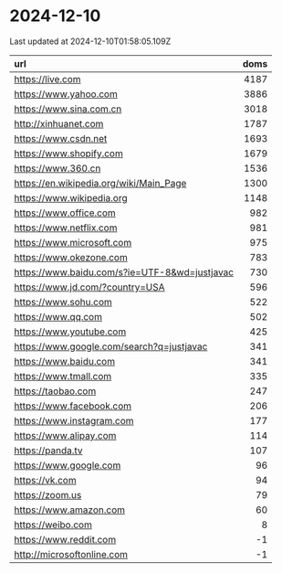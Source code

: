 # 2024-12-10

<!-- BEGIN -->
Last updated at 2024-12-10T01:58:05.109Z

url | doms
:- | -:
https://live.com | 4187
https://www.yahoo.com | 3886
https://www.sina.com.cn | 3018
http://xinhuanet.com | 1787
https://www.csdn.net | 1693
https://www.shopify.com | 1679
https://www.360.cn | 1536
https://en.wikipedia.org/wiki/Main_Page | 1300
https://www.wikipedia.org | 1148
https://www.office.com | 982
https://www.netflix.com | 981
https://www.microsoft.com | 975
https://www.okezone.com | 783
https://www.baidu.com/s?ie=UTF-8&wd=justjavac | 730
https://www.jd.com/?country=USA | 596
https://www.sohu.com | 522
https://www.qq.com | 502
https://www.youtube.com | 425
https://www.google.com/search?q=justjavac | 341
https://www.baidu.com | 341
https://www.tmall.com | 335
https://taobao.com | 247
https://www.facebook.com | 206
https://www.instagram.com | 177
https://www.alipay.com | 114
https://panda.tv | 107
https://www.google.com | 96
https://vk.com | 94
https://zoom.us | 79
https://www.amazon.com | 60
https://weibo.com | 8
https://www.reddit.com | -1
http://microsoftonline.com | -1
<!-- END -->
